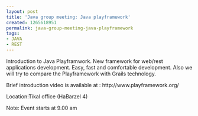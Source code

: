 ```yaml
---
layout: post
title: 'Java group meeting: Java playframework'
created: 1265618951
permalink: java-group-meeting-java-playframework
tags:
- JAVA
- REST
---
```

<p>Introduction to Java Playframwork. New framework for web/rest applications development. Easy, fast and comfortable development. Also we will try to compare the Playframework with Grails technology.</p>
<p>Brief introduction video is available at : http://www.playframework.org/</p>
<p>Location:Tikal office (HaBarzel 4)</p>
<p>Note: Event starts at 9.00 am</p>
